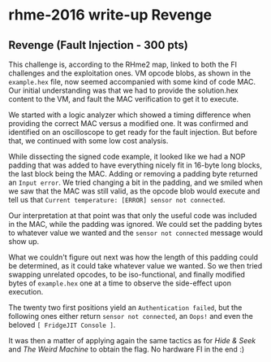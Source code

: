 # rhme-2016 write-up Revenge

<a name="revenge"></a>
## Revenge (Fault Injection - 300 pts)

This challenge is, according to the RHme2 map, linked to both the FI challenges and the exploitation ones. VM opcode blobs, as shown in the `example.hex` file, now seemed accompanied with some kind of code MAC. Our initial understanding was that we had to provide the solution.hex content to the VM, and fault the MAC verification to get it to execute.

We started with a logic analyzer which showed a timing difference when providing the correct MAC versus a modified one. It was confirmed and identified on an oscilloscope to get ready for the fault injection. But before that, we continued with some low cost analysis.

While dissecting the signed code example, it looked like we had a NOP padding that was added to have everything nicely fit in 16-byte long blocks, the last block being the MAC. Adding or removing a padding byte returned an `Input error`. We tried changing a bit in the padding, and we smiled when we saw that the MAC was still valid, as the opcode blob would execute and tell us that `Current temperature: [ERROR] sensor not connected`.

Our interpretation at that point was that only the useful code was included in the MAC, while the padding was ignored. We could set the padding bytes to whatever value we wanted and the `sensor not connected` message would show up.

What we couldn't figure out next was how the length of this padding could be determined, as it could take whatever value we wanted. So we then tried swapping unrelated opcodes, to be iso-functional, and finally modified bytes of `example.hex` one at a time to observe the side-effect upon execution.

The twenty two first positions yield an `Authentication failed`, but the following ones either return `sensor not connected`, an `Oops!` and even the beloved `[ FridgeJIT Console ]`.

It was then a matter of applying again the same tactics as for *Hide & Seek* and *The Weird Machine* to obtain the flag. No hardware FI in the end :)
